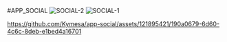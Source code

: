 #APP_SOCIAL
![SOCIAL-2](https://github.com/Kymesa/app-social/assets/121895421/cac39eae-5561-4ded-a555-bf8fbd88934e)
![SOCIAL-1](https://github.com/Kymesa/app-social/assets/121895421/a88f69fe-5b8e-4dbf-8ec0-2f1f6e88ee2c)


https://github.com/Kymesa/app-social/assets/121895421/190a0679-6d60-4c6c-8deb-e1bed4a16701

